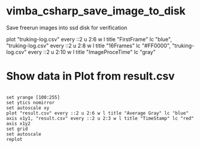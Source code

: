 # vimba_csharp_save_image_to_disk
Save freerun images into ssd disk for verification




plot "truking-log.csv" every ::2 u 2:6 w l title "FirstFrame" lc "blue", "truking-log.csv" every ::2 u 2:8 w l title "16Frames" lc "#FF0000",  "truking-log.csv" every ::2 u 2:10 w l title "ImageProceTime" lc "gray"







# Show data in Plot from result.csv



```

set yrange [100:255]
set ytics nomirror 
set autoscale xy
plot "result.csv" every ::2 u 2:6 w l title "Average Gray" lc "blue" axis x1y1, "result.csv" every ::2 u 2:3 w l title "TimeStamp" lc "red" axis x1y2
set grid 
set autoscale
replot 

```


